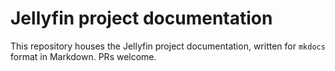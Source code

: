 # Jellyfin project documentation

This repository houses the Jellyfin project documentation, written for `mkdocs` format in Markdown. PRs welcome.
